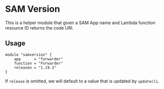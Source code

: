 # SAM Version

This is a helper module that given a SAM App name and Lambda function resource ID returns the code URI.

## Usage

```hcl
module "samversion" {
    app      = "forwarder"
    function = "Forwarder"
    releasen = "1.19.3"
}
```

If `release` is omitted, we will default to a value that is updated by `updatecli`.

